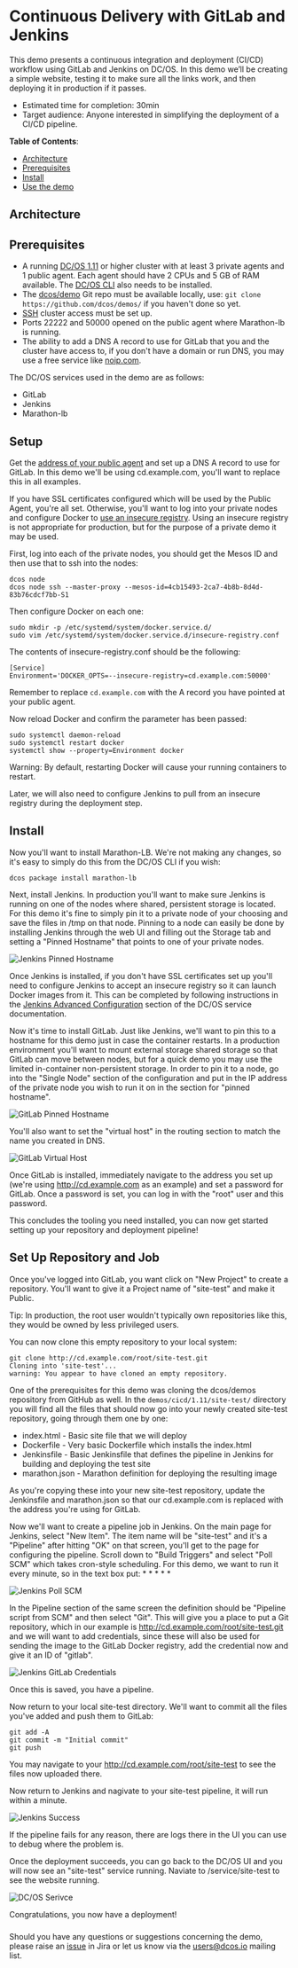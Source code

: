 # Continuous Delivery with GitLab and Jenkins

This demo presents a continuous integration and deployment (CI/CD) workflow using GitLab and Jenkins on DC/OS. In this demo we’ll be creating a simple website, testing it to make sure all the links work, and then deploying it in production if it passes.

- Estimated time for completion: 30min
- Target audience: Anyone interested in simplifying the deployment of a CI/CD pipeline.

**Table of Contents**:

- [Architecture](#architecture)
- [Prerequisites](#prerequisites)
- [Install](#install)
- [Use the demo](#use)

## Architecture

## Prerequisites

- A running [DC/OS 1.11](https://dcos.io/releases/) or higher cluster with at least 3 private agents and 1 public agent. Each agent should have 2 CPUs and 5 GB of RAM available. The [DC/OS CLI](https://dcos.io/docs/1.11/usage/cli/install/) also needs to be installed.
- The [dcos/demo](https://github.com/dcos/demos/) Git repo must be available locally, use: `git clone https://github.com/dcos/demos/` if you haven't done so yet.
- [SSH](https://docs.mesosphere.com/1.11/administering-clusters/sshcluster/) cluster access must be set up.
- Ports 22222 and 50000 opened on the public agent where Marathon-lb is running.
- The ability to add a DNS A record to use for GitLab that you and the cluster have access to, if you don't have a domain or run DNS, you may use a free service like <a href="https://www.noip.com/">noip.com</a>.

The DC/OS services used in the demo are as follows:

- GitLab
- Jenkins
- Marathon-lb

## Setup

Get the <a href="https://docs.mesosphere.com/1.11/administering-clusters/locate-public-agent/">address of your public agent</a> and set up a DNS A record to use for GitLab. In this demo we'll be using cd.example.com, you'll want to replace this in all examples.

If you have SSL certificates configured which will be used by the Public Agent, you're all set. Otherwise, you'll want to log into your private nodes and configure Docker to <a href="https://docs.docker.com/registry/insecure/">use an insecure registry</a>. Using an insecure registry is not appropriate for production, but for the purpose of a private demo it may be used.

First, log into each of the private nodes, you should get the Mesos ID and then use that to ssh into the nodes:

```
dcos node
dcos node ssh --master-proxy --mesos-id=4cb15493-2ca7-4b8b-8d4d-83b76cdcf7bb-S1
```

Then configure Docker on each one:

```
sudo mkdir -p /etc/systemd/system/docker.service.d/
sudo vim /etc/systemd/system/docker.service.d/insecure-registry.conf
```

The contents of insecure-registry.conf should be the following:

```
[Service]
Environment='DOCKER_OPTS=--insecure-registry=cd.example.com:50000'
```

Remember to replace `cd.example.com` with the A record you have pointed at your public agent.

Now reload Docker and confirm the parameter has been passed:

```
sudo systemctl daemon-reload
sudo systemctl restart docker
systemctl show --property=Environment docker
```

Warning: By default, restarting Docker will cause your running containers to restart.

Later, we will also need to configure Jenkins to pull from an insecure registry during the deployment step.

## Install

Now you'll want to install Marathon-LB. We're not making any changes, so it's easy to simply do this from the DC/OS CLI if you wish:

```
dcos package install marathon-lb
```

Next, install Jenkins. In production you'll want to make sure Jenkins is running on one of the nodes where shared, persistent storage is located. For this demo it's fine to simply pin it to a private node of your choosing and save the files in /tmp on that node. Pinning to a node can easily be done by installing Jenkins through the web UI and filling out the Storage tab and setting a "Pinned Hostname" that points to one of your private nodes.

![Jenkins Pinned Hostname](img/jenkins_pinned_hostname.png)

Once Jenkins is installed, if you don't have SSL certificates set up you'll need to configure Jenkins to accept an insecure registry so it can launch Docker images from it. This can be completed by following instructions in the <a href="https://docs.mesosphere.com/services/jenkins/advanced-configuration/">Jenkins Advanced Configuration</a> section of the DC/OS service documentation.

Now it's time to install GitLab. Just like Jenkins, we'll want to pin this to a hostname for this demo just in case the container restarts. In a production environment you'll want to mount external storage shared storage so that GitLab can move between nodes, but for a quick demo you may use the limited in-container non-persistent storage. In order to pin it to a node, go into the "Single Node" section of the configuration and put in the IP address of the private node you wish to run it on in the section for "pinned hostname".

![GitLab Pinned Hostname](img/gitlab_pinned_hostname.png)

You'll also want to set the "virtual host" in the routing section to match the name you created in DNS.

![GitLab Virtual Host](img/gitlab_virtual_host.png)

Once GitLab is installed, immediately navigate to the address you set up (we're using http://cd.example.com as an example) and set a password for GitLab. Once a password is set, you can log in with the "root" user and this password.

This concludes the tooling you need installed, you can now get started setting up your repository and deployment pipeline!

## Set Up Repository and Job

Once you've logged into GitLab, you want click on "New Project" to create a repository. You'll want to give it a Project name of "site-test" and make it Public.

Tip: In production, the root user wouldn't typically own repositories like this, they would be owned by less privileged users.

You can now clone this empty repository to your local system:

```
git clone http://cd.example.com/root/site-test.git
Cloning into 'site-test'...
warning: You appear to have cloned an empty repository.
```

One of the prerequisites for this demo was cloning the dcos/demos repository from GitHub as well. In the `demos/cicd/1.11/site-test/` directory you will find all the files that should now go into your newly created site-test repository, going through them one by one:

* index.html - Basic site file that we will deploy
* Dockerfile - Very basic Dockerfile which installs the index.html
* Jenkinsfile - Basic Jenkinsfile that defines the pipeline in Jenkins for building and deploying the test site
* marathon.json - Marathon definition for deploying the resulting image

As you're copying these into your new site-test repository, update the Jenkinsfile and marathon.json so that our cd.example.com is replaced with the address you're using for GitLab.

Now we'll want to create a pipeline job in Jenkins. On the main page for Jenkins, select "New Item". The item name will be "site-test" and it's a "Pipeline" after hitting "OK" on that screen, you'll get to the page for configuring the pipeline. Scroll down to "Build Triggers" and select "Poll SCM" which takes cron-style scheduling. For this demo, we want to run it every minute, so in the text box put: * * * * *

![Jenkins Poll SCM](img/jenkins_poll_scm.png)

In the Pipeline section of the same screen the definition should be "Pipeline script from SCM" and then select "Git". This will give you a place to put a Git repository, which in our example is http://cd.example.com/root/site-test.git and we will want to add credentials, since these will also be used for sending the image to the GitLab Docker registry, add the credential now and give it an ID of "gitlab".

![Jenkins GitLab Credentials](img/jenkins_gitlab_credentials.png)

Once this is saved, you have a pipeline.

Now return to your local site-test directory. We'll want to commit all the files you've added and push them to GitLab:

```
git add -A
git commit -m "Initial commit"
git push
```

You may navigate to your http://cd.example.com/root/site-test to see the files now uploaded there.

Now return to Jenkins and nagivate to your site-test pipeline, it will run within a minute.

![Jenkins Success](img/jenkins_success.png)

If the pipeline fails for any reason, there are logs there in the UI you can use to debug where the problem is.

Once the deployment succeeds, you can go back to the DC/OS UI and you will now see an "site-test" service running. Naviate to /service/site-test to see the website running.

![DC/OS Serivce](img/dcos_services_running_ngnix.png)

Congratulations, you now have a deployment!

### 

Should you have any questions or suggestions concerning the demo, please raise an [issue](https://jira.mesosphere.com/) in Jira or let us know via the [users@dcos.io](mailto:users@dcos.io) mailing list.

